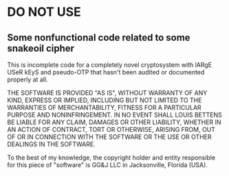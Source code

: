 # DO NOT USE
## Some nonfunctional code related to some snakeoil cipher

This is incomplete code
for a completely novel cryptosystem
with lARgE USeR kEyS
and pseudo-OTP
that hasn't been audited
or documented properly at all.

THE SOFTWARE IS PROVIDED "AS IS",
WITHOUT WARRANTY OF ANY KIND,
EXPRESS OR IMPLIED,
INCLUDING BUT NOT LIMITED TO THE WARRANTIES OF MERCHANTABILITY,
FITNESS FOR A PARTICULAR PURPOSE
AND NONINFRINGEMENT.
IN NO EVENT SHALL
LOUIS BETTENS
BE LIABLE FOR ANY CLAIM,
DAMAGES
OR OTHER LIABILITY,
WHETHER IN AN ACTION OF CONTRACT,
TORT
OR OTHERWISE,
ARISING FROM,
OUT OF
OR IN CONNECTION WITH
THE SOFTWARE
OR THE USE OR OTHER DEALINGS IN THE SOFTWARE.

To the best of my knowledge,
the copyright holder
and entity responsible for this piece of "software" is
GG&J LLC in Jacksonville, Florida (USA).
